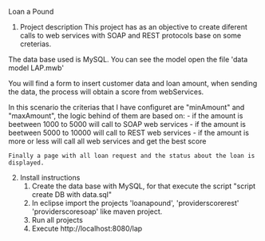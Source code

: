 Loan a Pound

1. Project description
  This project has as an objective to create diferent calls to web services with SOAP and REST protocols base on some creterias.
  
  The data base used is MySQL. You can see the model open the file 'data model LAP.mwb'
  
  You will find a form to insert customer data and loan amount, when sending the data, the process will obtain a score from webServices.
  
  In this scenario the criterias that I have configuret are "minAmount" and "maxAmount", the logic behind of them are based on:
	- if the amount is beetween 1000 to 5000 will call to SOAP web services
	- if the amount is beetween 5000 to 10000 will call to REST web services
	- if the amount is more or less will call all web services and get the best score
  
	Finally a page with all loan request and the status about the loan is displayed.
	
2. Install instructions
	1. Create the data base with MySQL, for that execute the script "script create DB with data.sql"
	2. In eclipse import the projects 'loanapound', 'providerscorerest' 'providerscoresoap' like maven project.
	3. Run all projects
	4. Execute http://localhost:8080/lap

